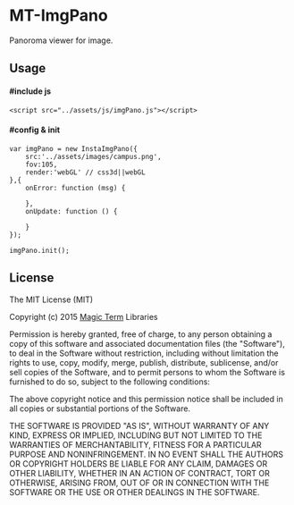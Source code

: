 # MT-ImgPano

Panoroma viewer for image.

## Usage

#### #include js

```
<script src="../assets/js/imgPano.js"></script>
```

#### #config & init

```
var imgPano = new InstaImgPano({
    src:'../assets/images/campus.png',
    fov:105,
    render:'webGL' // css3d||webGL
},{
    onError: function (msg) {

    },
    onUpdate: function () {

    }
});

imgPano.init();
```

## License

The MIT License (MIT)

Copyright (c) 2015 [Magic Term](https://github.com/MT-Libraries) Libraries

Permission is hereby granted, free of charge, to any person obtaining a copy
of this software and associated documentation files (the "Software"), to deal
in the Software without restriction, including without limitation the rights
to use, copy, modify, merge, publish, distribute, sublicense, and/or sell
copies of the Software, and to permit persons to whom the Software is
furnished to do so, subject to the following conditions:

The above copyright notice and this permission notice shall be included in all
copies or substantial portions of the Software.

THE SOFTWARE IS PROVIDED "AS IS", WITHOUT WARRANTY OF ANY KIND, EXPRESS OR
IMPLIED, INCLUDING BUT NOT LIMITED TO THE WARRANTIES OF MERCHANTABILITY,
FITNESS FOR A PARTICULAR PURPOSE AND NONINFRINGEMENT. IN NO EVENT SHALL THE
AUTHORS OR COPYRIGHT HOLDERS BE LIABLE FOR ANY CLAIM, DAMAGES OR OTHER
LIABILITY, WHETHER IN AN ACTION OF CONTRACT, TORT OR OTHERWISE, ARISING FROM,
OUT OF OR IN CONNECTION WITH THE SOFTWARE OR THE USE OR OTHER DEALINGS IN THE
SOFTWARE.